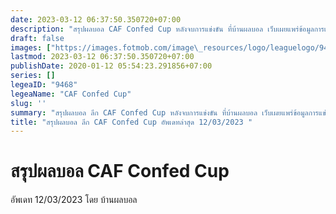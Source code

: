 ```yaml
---
date: 2023-03-12 06:37:50.350720+07:00
description: "สรุปผลบอล CAF Confed Cup หลังจบการแข่งขัน ที่บ้านผลบอล เว็บเผยแพร่ข้อมูลการแข่งขันฟุตบอลที่เชื่อถือได้ และ อัพเดทไวที่สุด"
draft: false
images: ["https://images.fotmob.com/image\_resources/logo/leaguelogo/9468.png"]
lastmod: 2023-03-12 06:37:50.350720+07:00
publishDate: 2020-01-12 05:54:23.291856+07:00
series: []
legeaID: "9468"
legeaName: "CAF Confed Cup"
slug: ''
summary: "สรุปผลบอล ลีก CAF Confed Cup หลังจบการแข่งขัน ที่บ้านผลบอล เว็บเผยแพร่ข้อมูลการแข่งขันฟุตบอลที่เชื่อถือได้ และ อัพเดทไวที่สุด"
title: "สรุปผลบอล ลีก CAF Confed Cup อัพเดทล่าสุด 12/03/2023 "
---
```


# สรุปผลบอล CAF Confed Cup
อัพเดท 12/03/2023 โดย บ้านผลบอล

